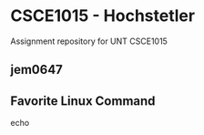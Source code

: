 # CSCE1015 - Hochstetler
Assignment repository for UNT CSCE1015
## jem0647

## Favorite Linux Command
echo

